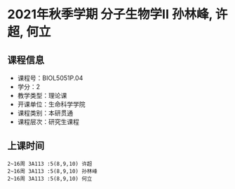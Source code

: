 # 2021年秋季学期 分子生物学II 孙林峰, 许超, 何立






## 课程信息

- 课程号：BIOL5051P.04
- 学分：2
- 教学类型：理论课
- 开课单位：生命科学学院
- 课程类别：本研贯通
- 课程层次：研究生课程

## 上课时间

```
2~16周 3A113 :5(8,9,10) 许超
2~16周 3A113 :5(8,9,10) 孙林峰
2~16周 3A113 :5(8,9,10) 何立
```

